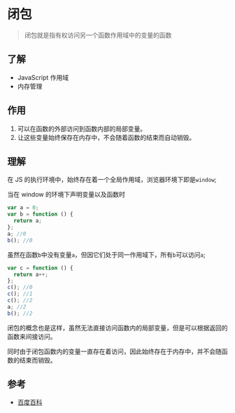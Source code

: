 # 闭包

> 闭包就是指有权访问另一个函数作用域中的变量的函数

## 了解

- JavaScript 作用域
- 内存管理

## 作用

1. 可以在函数的外部访问到函数内部的局部变量。
2. 让这些变量始终保存在内存中，不会随着函数的结束而自动销毁。

## 理解

在 JS 的执行环境中，始终存在着一个全局作用域，浏览器环境下即是`window`;

当在 window 的环境下声明变量以及函数时

```js
var a = 0;
var b = function () {
  return a;
};
a; //0
b(); //0
```

虽然在函数`b`中没有变量`a`，但因它们处于同一作用域下，所有`b`可以访问`a`;

```js
var c = function () {
  return a++;
};
c(); //0
c(); //1
c(); //2
a; //2
b(); //2
```

闭包的概念也是这样，虽然无法直接访问函数内的局部变量，但是可以根据返回的函数来间接访问。

同时由于闭包函数内的变量一直存在着访问，因此始终存在于内存中，并不会随函数的结束而销毁。

## 参考

- [百度百科](https://baike.baidu.com/item/%E9%97%AD%E5%8C%85)
